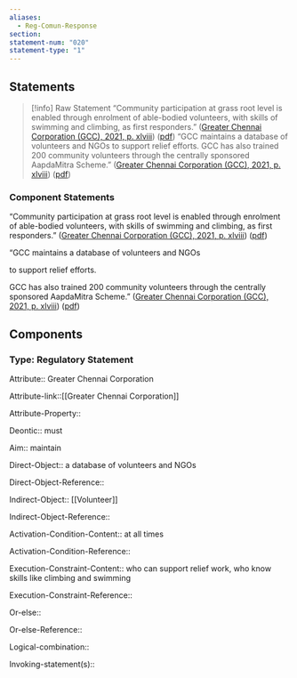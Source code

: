 ```yaml
---
aliases:
  - Reg-Comun-Response
section: 
statement-num: "020"
statement-type: "1"
---
```

## Statements 
> [!info] Raw Statement
> “Community participation at grass root level is enabled through enrolment of able-bodied volunteers, with skills of swimming and climbing, as first responders.” ([Greater Chennai Corporation (GCC), 2021, p. xlviii](zotero://select/library/items/AZZSXLC8)) ([pdf](zotero://open-pdf/library/items/ZWDYK52D?page=48&annotation=TYWNEF35))
> “GCC maintains a database of volunteers and NGOs to support relief efforts. GCC has also trained 200 community volunteers through the centrally sponsored AapdaMitra Scheme.” ([Greater Chennai Corporation (GCC), 2021, p. xlviii](zotero://select/library/items/AZZSXLC8)) ([pdf](zotero://open-pdf/library/items/ZWDYK52D?page=48&annotation=Z63WFCTL)) 
> 

### Component Statements
“Community participation at grass root level is enabled through enrolment of able-bodied volunteers, with skills of swimming and climbing, as first responders.” ([Greater Chennai Corporation (GCC), 2021, p. xlviii](zotero://select/library/items/AZZSXLC8)) ([pdf](zotero://open-pdf/library/items/ZWDYK52D?page=48&annotation=TYWNEF35))

“GCC 
maintains 
a database of volunteers and NGOs

to support relief efforts. 

GCC has also trained 200 community volunteers through the centrally sponsored AapdaMitra Scheme.” ([Greater Chennai Corporation (GCC), 2021, p. xlviii](zotero://select/library/items/AZZSXLC8)) ([pdf](zotero://open-pdf/library/items/ZWDYK52D?page=48&annotation=Z63WFCTL)) 
## Components
### Type: Regulatory Statement
Attribute:: Greater Chennai Corporation

Attribute-link::[[Greater Chennai Corporation]]

Attribute-Property::


Deontic:: must


Aim:: maintain


Direct-Object:: a database of volunteers and NGOs

Direct-Object-Reference:: 


Indirect-Object:: [[Volunteer]]

Indirect-Object-Reference:: 


Activation-Condition-Content:: at all times

Activation-Condition-Reference:: 


Execution-Constraint-Content:: who can support relief work, who know skills like climbing and swimming

Execution-Constraint-Reference:: 


Or-else::

Or-else-Reference:: 


Logical-combination::


Invoking-statement(s)::
